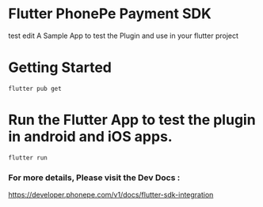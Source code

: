 # Flutter PhonePe Payment SDK
test edit
A Sample App to test the Plugin and use in your flutter project

# Getting Started


```
flutter pub get
```

# Run the Flutter App to test the plugin in android and iOS apps.

```
flutter run
```

### For more details, Please visit the Dev Docs : 

https://developer.phonepe.com/v1/docs/flutter-sdk-integration

